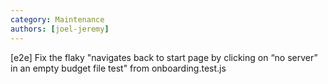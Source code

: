 ```yaml
---
category: Maintenance
authors: [joel-jeremy]
---
```


[e2e] Fix the flaky "navigates back to start page by clicking on “no server” in an empty budget file test" from onboarding.test.js
